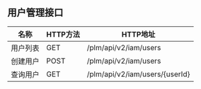## 用户管理接口
|  名称   |   HTTP方法  |  HTTP地址  |
| --- | --- | --- |
| 用户列表    |  GET |  /plm/api/v2/iam/users   |
| 创建用户    |  POST |  /plm/api/v2/iam/users   |
| 查询用户    |  GET |  /plm/api/v2/iam/users/{userId}   |
